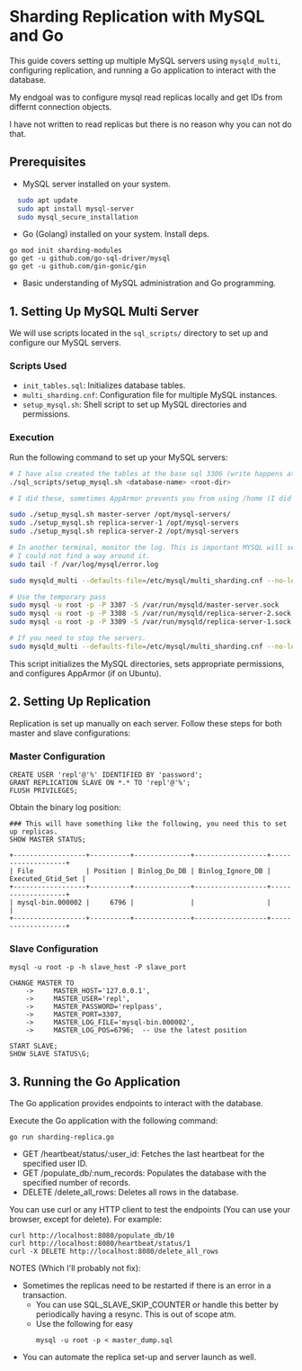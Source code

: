 # Sharding Replication with MySQL and Go

This guide covers setting up multiple MySQL servers using `mysqld_multi`, configuring replication, and running a Go application to interact with the database.

My endgoal was to configure mysql read replicas locally and get IDs from differnt connection objects. 

I have not written to read replicas but there is no reason why you can not do that. 

## Prerequisites

- MySQL server installed on your system.

```bash
  sudo apt update
  sudo apt install mysql-server
  sudo mysql_secure_installation
```

- Go (Golang) installed on your system. Install deps.

```
go mod init sharding-modules
go get -u github.com/go-sql-driver/mysql
go get -u github.com/gin-gonic/gin
```

- Basic understanding of MySQL administration and Go programming.

## 1. Setting Up MySQL Multi Server

We will use scripts located in the `sql_scripts/` directory to set up and configure our MySQL servers.

### Scripts Used

- `init_tables.sql`: Initializes database tables.
- `multi_sharding.cnf`: Configuration file for multiple MySQL instances.
- `setup_mysql.sh`: Shell script to set up MySQL directories and permissions.

### Execution

Run the following command to set up your MySQL servers:

```bash
# I have also created the tables at the base sql 3306 (write happens at both), the follwoing are additional, so in total 4 DB servers.
./sql_scripts/setup_mysql.sh <database-name> <root-dir>

# I did these, sometimes AppArmor prevents you from using /home (I did not look into it much):

sudo ./setup_mysql.sh master-server /opt/mysql-servers/
sudo ./setup_mysql.sh replica-server-1 /opt/mysql-servers
sudo ./setup_mysql.sh replica-server-2 /opt/mysql-servers

# In another terminal, monitor the log. This is important MYSQL will set up a temporary root password for Master and Replicas, which you need to set up your users.
# I could not find a way around it.
sudo tail -f /var/log/mysql/error.log

sudo mysqld_multi --defaults-file=/etc/mysql/multi_sharding.cnf --no-log start

# Use the temporary pass
sudo mysql -u root -p -P 3307 -S /var/run/mysqld/master-server.sock
sudo mysql -u root -p -P 3308 -S /var/run/mysqld/replica-server-2.sock
sudo mysql -u root -p -P 3309 -S /var/run/mysqld/replica-server-1.sock

# If you need to stop the servers.
sudo mysqld_multi --defaults-file=/etc/mysql/multi_sharding.cnf --no-log stop
```

This script initializes the MySQL directories, sets appropriate permissions, and configures AppArmor (if on Ubuntu).

## 2. Setting Up Replication

Replication is set up manually on each server. Follow these steps for both master and slave configurations:

### Master Configuration

```
CREATE USER 'repl'@'%' IDENTIFIED BY 'password';
GRANT REPLICATION SLAVE ON *.* TO 'repl'@'%';
FLUSH PRIVILEGES;
```

Obtain the binary log position:

```
### This will have something like the following, you need this to set up replicas.
SHOW MASTER STATUS;

+------------------+----------+--------------+------------------+-------------------+
| File             | Position | Binlog_Do_DB | Binlog_Ignore_DB | Executed_Gtid_Set |
+------------------+----------+--------------+------------------+-------------------+
| mysql-bin.000002 |     6796 |              |                  |                   |
+------------------+----------+--------------+------------------+-------------------+
```

### Slave Configuration

```
mysql -u root -p -h slave_host -P slave_port

CHANGE MASTER TO
    ->     MASTER_HOST='127.0.0.1',
    ->     MASTER_USER='repl',
    ->     MASTER_PASSWORD='replpass',
    ->     MASTER_PORT=3307,
    ->     MASTER_LOG_FILE='mysql-bin.000002',
    ->     MASTER_LOG_POS=6796;  -- Use the latest position

START SLAVE;
SHOW SLAVE STATUS\G;
```

## 3. Running the Go Application

The Go application provides endpoints to interact with the database.

Execute the Go application with the following command:

```
go run sharding-replica.go
```

- GET /heartbeat/status/:user_id: Fetches the last heartbeat for the specified user ID.
- GET /populate_db/:num_records: Populates the database with the specified number of records.
- DELETE /delete_all_rows: Deletes all rows in the database.

You can use curl or any HTTP client to test the endpoints (You can use your browser, except for delete).  For example:

```
curl http://localhost:8080/populate_db/10
curl http://localhost:8080/heartbeat/status/1
curl -X DELETE http://localhost:8080/delete_all_rows
```

NOTES (Which I'll probably not fix):

- Sometimes the replicas need to be restarted if there is an error in a transaction.
    - You can use SQL_SLAVE_SKIP_COUNTER or handle this better by periodically having a resync. This is out of scope atm.
    - Use the following for easy 
        ``` 
        mysql -u root -p < master_dump.sql  
        ```
- You can automate the replica set-up and server launch as well.
